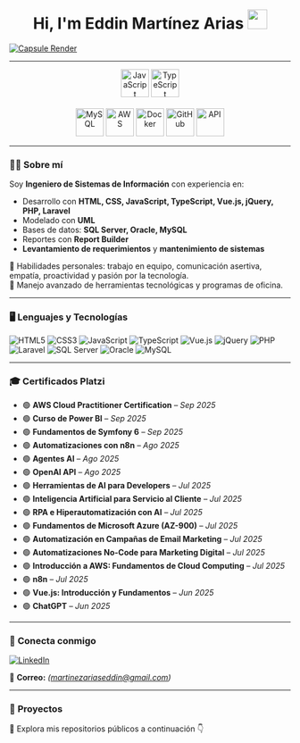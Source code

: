 <h1 align="center">
  <b>Hi, I'm Eddin Martínez Arias</b>
  <img src="https://media.giphy.com/media/hvRJCLFzcasrR4ia7z/giphy.gif" width="35">
</h1>

[![Capsule Render](https://capsule-render.vercel.app/api?type=waving&height=250&color=gradient&text=Web%20Developer%20|%20Full%20Stack%20Engineer&fontAlign=50&fontAlignY=40&desc=Eddin%20Martínez%20Arias&descAlign=50&descAlignY=60)](https://github.com/eddinmartinezarias)

---

<div align="center">
  <!-- Tech icons fila 1 -->
  <img src="https://techstack-generator.vercel.app/js-icon.svg" alt="JavaScript" width="50" height="50" />
  <img src="https://techstack-generator.vercel.app/ts-icon.svg" alt="TypeScript" width="50" height="50" />
</div>

<br>

<div align="center">
  <!-- Tech icons fila 2 -->
  <img src="https://techstack-generator.vercel.app/mysql-icon.svg" alt="MySQL" width="50" height="50" />
  <img src="https://techstack-generator.vercel.app/aws-icon.svg" alt="AWS" width="50" height="50" />
  <img src="https://techstack-generator.vercel.app/docker-icon.svg" alt="Docker" width="50" height="50" />
  <img src="https://techstack-generator.vercel.app/github-icon.svg" alt="GitHub" width="50" height="50" />
  <img src="https://techstack-generator.vercel.app/restapi-icon.svg" alt="API" width="50" height="50" />
</div>

---

### 🧑‍💻 **Sobre mí**

Soy **Ingeniero de Sistemas de Información** con experiencia en:

- Desarrollo con **HTML, CSS, JavaScript, TypeScript, Vue.js, jQuery, PHP, Laravel**
- Modelado con **UML**
- Bases de datos: **SQL Server, Oracle, MySQL**
- Reportes con **Report Builder**
- **Levantamiento de requerimientos** y **mantenimiento de sistemas**

🔹 Habilidades personales: trabajo en equipo, comunicación asertiva, empatía, proactividad y pasión por la tecnología.  
🔹 Manejo avanzado de herramientas tecnológicas y programas de oficina.

---

### 🖥️ **Lenguajes y Tecnologías**

![HTML5](https://img.shields.io/badge/HTML5-E34F26?style=for-the-badge&logo=html5&logoColor=white)
![CSS3](https://img.shields.io/badge/CSS3-1572B6?style=for-the-badge&logo=css3&logoColor=white)
![JavaScript](https://img.shields.io/badge/JavaScript-F7DF1E?style=for-the-badge&logo=javascript&logoColor=black)
![TypeScript](https://img.shields.io/badge/TypeScript-3178C6?style=for-the-badge&logo=typescript&logoColor=white)
![Vue.js](https://img.shields.io/badge/Vue.js-4FC08D?style=for-the-badge&logo=vue.js&logoColor=white)
![jQuery](https://img.shields.io/badge/jQuery-0769AD?style=for-the-badge&logo=jquery&logoColor=white)
![PHP](https://img.shields.io/badge/PHP-777BB4?style=for-the-badge&logo=php&logoColor=white)
![Laravel](https://img.shields.io/badge/Laravel-FF2D20?style=for-the-badge&logo=laravel&logoColor=white)
![SQL Server](https://img.shields.io/badge/SQL%20Server-CC2927?style=for-the-badge&logo=microsoftsqlserver&logoColor=white)
![Oracle](https://img.shields.io/badge/Oracle-F80000?style=for-the-badge&logo=oracle&logoColor=white)
![MySQL](https://img.shields.io/badge/MySQL-4479A1?style=for-the-badge&logo=mysql&logoColor=white)

---

### 🎓 **Certificados Platzi**

- 🟢 **AWS Cloud Practitioner Certification** – *Sep 2025*  
- 🟢 **Curso de Power BI** – *Sep 2025*  
- 🟢 **Fundamentos de Symfony 6** – *Sep 2025*  
- 🟢 **Automatizaciones con n8n** – *Ago 2025*  
- 🟢 **Agentes AI** – *Ago 2025*  
- 🟢 **OpenAI API** – *Ago 2025*  
- 🟢 **Herramientas de AI para Developers** – *Jul 2025*  
- 🟢 **Inteligencia Artificial para Servicio al Cliente** – *Jul 2025*  
- 🟢 **RPA e Hiperautomatización con AI** – *Jul 2025*  
- 🟢 **Fundamentos de Microsoft Azure (AZ-900)** – *Jul 2025*  
- 🟢 **Automatización en Campañas de Email Marketing** – *Jul 2025*  
- 🟢 **Automatizaciones No-Code para Marketing Digital** – *Jul 2025*  
- 🟢 **Introducción a AWS: Fundamentos de Cloud Computing** – *Jul 2025*  
- 🟢 **n8n** – *Jul 2025*  
- 🟢 **Vue.js: Introducción y Fundamentos** – *Jun 2025*  
- 🟢 **ChatGPT** – *Jun 2025*  

---

### 📇 **Conecta conmigo**

[![LinkedIn](https://img.shields.io/badge/LinkedIn-Eddin%20Martínez%20Arias-0077B5?style=for-the-badge&logo=linkedin&logoColor=white)](https://www.linkedin.com/in/eddin-martinez-arias-a980b9211)

📧 **Correo:** *(martinezariaseddin@gmail.com)*

---

### 🚀 **Proyectos**

🔎 Explora mis repositorios públicos a continuación 👇
